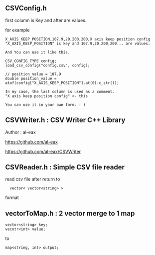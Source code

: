 ## CSVConfig.h
first column is Key and after are values.

for example
~~~
X_AXIS_KEEP_POSITION,107.9,20,200,200,X axis keep position config
"X_AXIS_KEEP_POSITION" is key and 107.9,20,200,200... are values.

And You can use it like this.

CSV_CONFIG_TYPE config;
load_csv_config("config.csv", config);

// position_value = 107.9
double position_value = atof(config["X_AXIS_KEEP_POSITION"].at(0).c_str());

In my case, the last column is used as a comment.
"X axis keep position config" <- this

You can use it in your own form. : )
~~~

## CSVWriter.h : CSV Writer C++ Library
Author : al-eax

https://github.com/al-eax

https://github.com/al-eax/CSVWriter

## CSVReader.h : Simple CSV file reader
read csv file after return to
~~~
  vector< vector<string> >
~~~
format

## vectorToMap.h : 2 vector merge to 1 map
~~~
vector<string> key;
vecotr<int> value;  
~~~
to
~~~
map<string, int> output;
~~~
